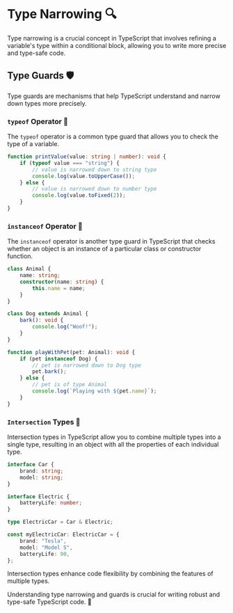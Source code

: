 # Type Narrowing 🔍

Type narrowing is a crucial concept in TypeScript that involves refining a variable's type within a conditional block, allowing you to write more precise and type-safe code.

## Type Guards 🛡️

Type guards are mechanisms that help TypeScript understand and narrow down types more precisely.

### `typeof` Operator 🎯

The `typeof` operator is a common type guard that allows you to check the type of a variable.

```typescript
function printValue(value: string | number): void {
    if (typeof value === "string") {
        // value is narrowed down to string type
        console.log(value.toUpperCase());
    } else {
        // value is narrowed down to number type
        console.log(value.toFixed(2));
    }
}
```

### `instanceof` Operator 🧩

The `instanceof` operator is another type guard in TypeScript that checks whether an object is an instance of a particular class or constructor function.

```typescript
class Animal {
    name: string;
    constructor(name: string) {
        this.name = name;
    }
}

class Dog extends Animal {
    bark(): void {
        console.log("Woof!");
    }
}

function playWithPet(pet: Animal): void {
    if (pet instanceof Dog) {
        // pet is narrowed down to Dog type
        pet.bark();
    } else {
        // pet is of type Animal
        console.log(`Playing with ${pet.name}`);
    }
}
```

### `Intersection` Types 🤝

Intersection types in TypeScript allow you to combine multiple types into a single type, resulting in an object with all the properties of each individual type.

```typescript
interface Car {
    brand: string;
    model: string;
}

interface Electric {
    batteryLife: number;
}

type ElectricCar = Car & Electric;

const myElectricCar: ElectricCar = {
    brand: "Tesla",
    model: "Model S",
    batteryLife: 90,
};
```

Intersection types enhance code flexibility by combining the features of multiple types. 

Understanding type narrowing and guards is crucial for writing robust and type-safe TypeScript code. 🚀